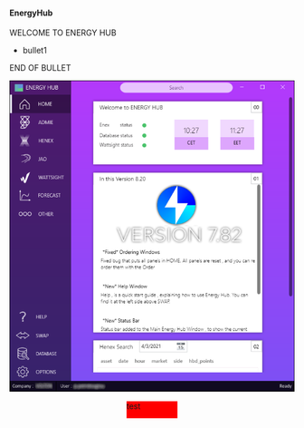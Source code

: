 #### EnergyHub 
 WELCOME TO ENERGY HUB 

* bullet1

END OF BULLET

![alt text](https://raw.githubusercontent.com/panospetridisoglou/Website-Pages/main/EnergyHub/energy%20hub.png)
<div style="width:90px;margin:0 auto;height:30px;background-color:red;">test</div>
